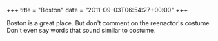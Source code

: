 +++
title = "Boston"
date = "2011-09-03T06:54:27+00:00"
+++

Boston is a great place.  But don't comment on the reenactor's costume.  Don't even say words that sound similar to costume.
			